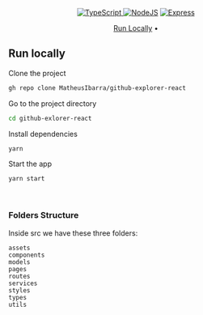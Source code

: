 <p align="center">
   <a href="https://www.typescriptlang.org">
      <img src="https://img.shields.io/badge/TypeScript-007ACC?style=for-the-badge&logo=typescript&logoColor=white" alt="TypeScript">
  </a>
  <a href="https://nodejs.org/en/"><img src="https://img.shields.io/badge/Node.js-339933?style=for-the-badge&logo=nodedotjs&logoColor=white" alt="NodeJS"></a>
  <a href="http://expressjs.com/pt-br/">
    <img src="https://img.shields.io/badge/Express.js-000000?style=for-the-badge&logo=express&logoColor=white" alt="Express">
  </a>
</p>

<p align="center">
  <a href="#run-locally">Run Locally</a> •
</p>


## Run locally

Clone the project

```bash
gh repo clone MatheusIbarra/github-explorer-react
```

Go to the project directory

```bash
cd github-exlorer-react
```

Install dependencies

```bash
yarn
```

Start the app

```bash
yarn start
```




<br />

### Folders Structure

Inside src we have these three folders:
```
assets
components
models
pages
routes
services
styles
types
utils
```

